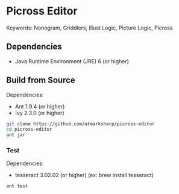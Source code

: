 # Picross Editor

Keywords: Nonogram, Griddlers, Illust Logic, Picture Logic, Picross

## Dependencies

- Java Runtime Environment (JRE) 6 (or higher)

## Build from Source

Dependencies:

- Ant 1.9.4 (or higher)
- Ivy 2.3.0 (or higher)

```sh
git clone https://github.com/atmarksharp/picross-editor
cd picross-editor
ant jar
```

### Test

Dependencies:

- tesseract 3.02.02 (or higher) (ex: brew install tesseract)

```sh
ant test
```


